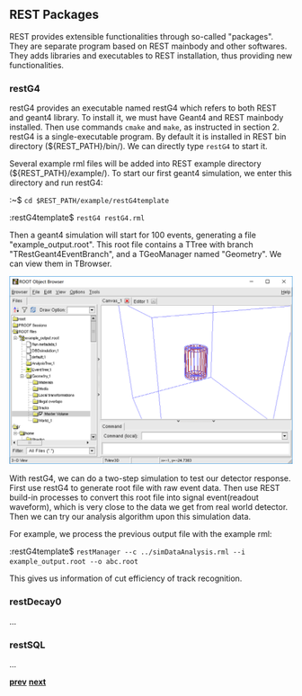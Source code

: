 ## REST Packages

REST provides extensible functionalities through so-called "packages". They are separate program based 
on REST mainbody and other softwares. They adds libraries and executables to REST installation, thus 
providing new functionalities.

### restG4

restG4 provides an executable named restG4 which refers to both REST and geant4 library. To install it, 
we must have Geant4 and REST mainbody installed. Then use commands `cmake` and `make`, as
instructed in section 2. restG4 is a single-executable program. By default it is installed in REST 
bin directory (${REST_PATH}/bin/). We can directly type `restG4` to start it.

Several example rml files will be added into REST example directory (${REST_PATH}/example/). To start 
our first geant4 simulation, we enter this directory and run restG4:

:~$ `cd $REST_PATH/example/restG4template`

:restG4template$ `restG4 restG4.rml`

Then a geant4 simulation will start for 100 events, generating a file "example_output.root". This root file 
contains a TTree with branch "TRestGeant4EventBranch", and a TGeoManager named "Geometry". We can view them 
in TBrowser.

![alt](assets/images/restG4output.png)

With restG4, we can do a two-step simulation to test our detector response. First use restG4 to generate 
root file with raw event data. Then use REST build-in processes to convert this root file into signal 
event(readout waveform), which is very close to the data we get from real world detector. Then we can try
our analysis algorithm upon this simulation data. 

For example, we process the previous output file with the example rml:

:restG4template$ `restManager --c ../simDataAnalysis.rml --i example_output.root --o abc.root`

This gives us information of cut efficiency of track recognition.

### restDecay0

...


### restSQL

...


[**prev**](start-your-own-analysis-with-rest.md)
[**next**](appendix.md)

